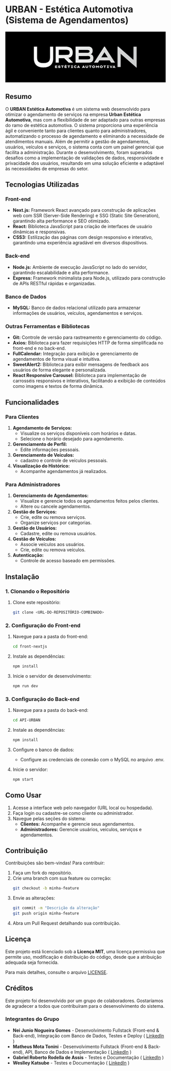 # **URBAN - Estética Automotiva (Sistema de Agendamentos)**

![Capa do Projeto](frontend/public/pixelcut-export.jpeg)

## **Resumo**
O **URBAN Estética Automotiva** é um sistema web desenvolvido para otimizar o agendamento de serviços na empresa **Urban Estética Automotiva**, mas com a flexibilidade de ser adaptado para outras empresas do ramo de estética automotiva. O sistema proporciona uma experiência ágil e conveniente tanto para clientes quanto para administradores, automatizando o processo de agendamento e eliminando a necessidade de atendimentos manuais. Além de permitir a gestão de agendamentos, usuários, veículos e serviços, o sistema conta com um painel gerencial que facilita a administração. Durante o desenvolvimento, foram superados desafios como a implementação de validações de dados, responsividade e privacidade dos usuários, resultando em uma solução eficiente e adaptável às necessidades de empresas do setor.


## **Tecnologias Utilizadas**
### **Front-end**
- **Next.js:** Framework React avançado para construção de aplicações web com SSR (Server-Side Rendering) e SSG (Static Site Generation), garantindo alta performance e SEO otimizado.
- **React:** Biblioteca JavaScript para criação de interfaces de usuário dinâmicas e responsivas.
- **CSS3:** Estilização das páginas com design responsivo e interativo, garantindo uma experiência agradável em diversos dispositivos.

### **Back-end**
- **Node.js:** Ambiente de execução JavaScript no lado do servidor, garantindo escalabilidade e alta performance.
- **Express:** Framework minimalista para Node.js, utilizado para construção de APIs RESTful rápidas e organizadas.

### **Banco de Dados**
- **MySQL:** Banco de dados relacional utilizado para armazenar informações de usuários, veículos, agendamentos e serviços.  

### **Outras Ferramentas e Bibliotecas**
- **Git:** Controle de versão para rastreamento e gerenciamento do código.
- **Axios:** Biblioteca para fazer requisições HTTP de forma simplificada no front-end e no back-end.
- **FullCalendar:** Integração para exibição e gerenciamento de agendamentos de forma visual e intuitiva.
- **SweetAlert2:** Biblioteca para exibir mensagens de feedback aos usuários de forma elegante e personalizada.
- **React Responsive Carousel:** Biblioteca para implementação de carrosséis responsivos e interativos, facilitando a exibição de conteúdos como imagens e textos de forma dinâmica.


## **Funcionalidades**
### **Para Clientes**
1. **Agendamento de Serviços:**
   - Visualize os serviços disponíveis com horários e datas.
   - Selecione o horário desejado para agendamento.
2. **Gerenciamento de Perfil:**
   - Edite informações pessoais.
3. **Gerenciamento de Veículos:**
   - cadastro e controle de veículos pessoais.
4. **Visualização do Histórico:**
   - Acompanhe agendamentos já realizados.


### **Para Administradores**
1. **Gerenciamento de Agendamentos:**
   - Visualize e gerencie todos os agendamentos feitos pelos clientes.
   - Altere ou cancele agendamentos.
2. **Gestão de Serviços:**
   - Crie, edite ou remova serviços.
   - Organize serviços por categorias.
3. **Gestão de Usuários:**
   - Cadastre, edite ou remova usuários.
4. **Gestão de Veículos:**
   - Associe veículos aos usuários.
   - Crie, edite ou remova veículos.
5. **Autenticação:**
   - Controle de acesso baseado em permissões.


## **Instalação**
### 1. **Clonando o Repositório**
1. Clone este repositório:
    ```bash
    git clone <URL-DO-REPOSITÓRIO-COMBINADO>
    ```

### 2. **Configuração do Front-end**
1. Navegue para a pasta do front-end:
    ```bash
    cd front-nextjs
    ```
2. Instale as dependências:
    ```bash
    npm install
    ```
3. Inicie o servidor de desenvolvimento:
    ```bash
    npm run dev
    ```

### 3. **Configuração do Back-end**
1. Navegue para a pasta do back-end:
    ```bash
    cd API-URBAN
    ```
2. Instale as dependências:
    ```bash
    npm install
    ```
3. Configure o banco de dados:
   - Configure as credenciais de conexão com o MySQL no arquivo .env.
  
4. Inicie o servidor:
    ```bash
    npm start
    ```

## **Como Usar**
1. Acesse a interface web pelo navegador (URL local ou hospedada).
2. Faça login ou cadastre-se como cliente ou administrador.
3. Navegue pelas seções do sistema:
   - **Clientes:** Acompanhe e gerencie seus agendamentos.
   - **Administradores:** Gerencie usuários, veículos, serviços e agendamentos.


## **Contribuição**
Contribuições são bem-vindas! Para contribuir:  

1. Faça um fork do repositório.  
2. Crie uma branch com sua feature ou correção:  
   ```bash
   git checkout -b minha-feature
   ```
3. Envie as alterações:
    ```bash
    git commit -m "Descrição da alteração"
    git push origin minha-feature
    ```
4. Abra um Pull Request detalhando sua contribuição.


## **Licença**
Este projeto está licenciado sob a **Licença MIT**, uma licença permissiva que permite uso, modificação e distribuição do código, desde que a atribuição adequada seja fornecida.  

Para mais detalhes, consulte o arquivo [LICENSE](./LICENSE). 


## **Créditos**
Este projeto foi desenvolvido por um grupo de colaboradores. Gostaríamos de agradecer a todos que contribuíram para o desenvolvimento do sistema.

### **Integrantes do Grupo**
- **Nei Junio Nogueira Gomes** - Desenvolvimento Fullstack (Front-end & Back-end), Integração com Banco de Dados, Testes e Deploy ( [LinkedIn](https://www.linkedin.com/in/nei-junio-nogueira-gomes/) )
- **Matheus Mota Tonini** - Desenvolvimento Fullstack (Front-end & Back-end), API, Banco de Dados e Implementação ( [LinkedIn](https://www.linkedin.com/in/matheusmotatonini/) )
- **Gabriel Roberto Rodella de Assis** - Testes e Documentação ( [LinkedIn](https://www.linkedin.com/in/gabriel-assis22/) )
- **Weslley Katsube** - Testes e Documentação ( [LinkedIn](https://www.linkedin.com/in/weslley-katsube-a03344227/) )


